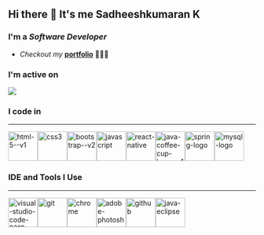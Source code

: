 
## Hi there 👋 It's me Sadheeshkumaran K

### I'm a _Software Developer_
- _Checkout my_ [**portfolio**](https://sadheeshkumaran.netlify.app/) 👨🏻‍💻

### I'm active on 
[<img src="https://img.shields.io/badge/LinkedIn-0077B5?style=for-the-badge&logo=linkedin&logoColor=white" />](https://www.linkedin.com/in/sadheeshkumaran/)
<br/>
### 


### I code in
---
<img width="60" height="60" src="https://img.icons8.com/color/48/html-5--v1.png" alt="html-5--v1"/><img width="60" height="60" src="https://img.icons8.com/color/48/css3.png" alt="css3"/><img width="60" height="60" src="https://img.icons8.com/color/48/bootstrap--v2.png" alt="bootstrap--v2"/><img width="60" height="60" src="https://img.icons8.com/color/48/javascript.png" alt="javascript"/><img width="60" height="60" src="https://img.icons8.com/color/48/react-native.png" alt="react-native"/><img width="60" height="60" src="https://img.icons8.com/color/48/java-coffee-cup-logo--v1.png" alt="java-coffee-cup-logo--v1"/><img width="60" height="60" src="https://img.icons8.com/color/48/spring-logo.png" alt="spring-logo"/><img width="60" height="60" src="https://img.icons8.com/color/48/mysql-logo.png" alt="mysql-logo"/>


### IDE and Tools I Use
---

<img width="60" height="60" src="https://img.icons8.com/color/48/visual-studio-code-2019.png" alt="visual-studio-code-2019"/><img width="60" height="60" src="https://img.icons8.com/color/48/git.png" alt="git"/><img width="60" height="60" src="https://img.icons8.com/fluency/48/chrome.png" alt="chrome"/><img width="60" height="60" src="https://img.icons8.com/color/48/adobe-photoshop.png" alt="adobe-photoshop"/><img width="60" height="60" src="https://img.icons8.com/fluency/48/github.png" alt="github"/><img width="60" height="60" src="https://img.icons8.com/ios-filled/50/java-eclipse.png" alt="java-eclipse"/>


